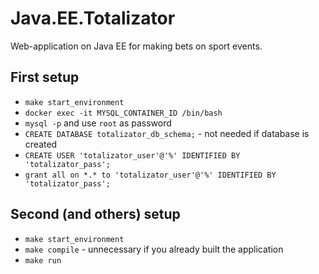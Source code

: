 # Java.EE.Totalizator
Web-application on Java EE for making bets on sport events.

## First setup

- `make start_environment`
- `docker exec -it MYSQL_CONTAINER_ID /bin/bash`
- `mysql -p` and use `root` as password
- `CREATE DATABASE totalizator_db_schema;` - not needed if database is created 
- `CREATE USER 'totalizator_user'@'%' IDENTIFIED BY 'totalizator_pass';`
- `grant all on *.* to 'totalizator_user'@'%' IDENTIFIED BY 'totalizator_pass';`

## Second (and others) setup

- `make start_environment`
- `make compile` - unnecessary if you already built the application
- `make run`
